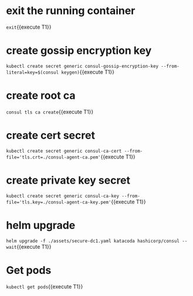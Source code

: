 # exit the running container

`exit`{{execute T1}}

# create gossip encryption key
`kubectl create secret generic consul-gossip-encryption-key --from-literal=key=$(consul keygen)`{{execute T1}}

# create root ca
`consul tls ca create`{{execute T1}}

# create cert secret
`kubectl create secret generic consul-ca-cert --from-file='tls.crt=./consul-agent-ca.pem'`{{execute T1}}

# create private key secret
`kubectl create secret generic consul-ca-key --from-file='tls.key=./consul-agent-ca-key.pem'`{{execute T1}}

# helm upgrade
`helm upgrade -f ./assets/secure-dc1.yaml katacoda hashicorp/consul --wait`{{execute T1}}

# Get pods

`kubectl get pods`{{execute T1}}
